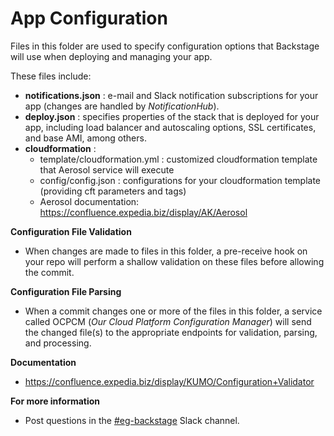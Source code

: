 App Configuration
======================

Files in this folder are used to specify configuration options that Backstage will use when deploying and managing your app.

These files include:
- **notifications.json** : e-mail and Slack notification subscriptions for your app (changes are handled by *NotificationHub*).
- **deploy.json** : specifies properties of the stack that is deployed for your app, including load balancer and autoscaling options, SSL certificates, and base AMI, among others.
- **cloudformation** :
  - template/cloudformation.yml : customized cloudformation template that Aerosol service will execute
  - config/config.json : configurations for your cloudformation template (providing cft parameters and tags)
  - Aerosol documentation: https://confluence.expedia.biz/display/AK/Aerosol

**Configuration File Validation**
- When changes are made to files in this folder, a pre-receive hook on your repo will perform a shallow validation on these files before allowing the commit.

**Configuration File Parsing**
- When a commit changes one or more of the files in this folder, a service called OCPCM (*Our Cloud Platform Configuration Manager*) will send the changed file(s) to the appropriate endpoints for validation, parsing, and processing.

**Documentation**
- https://confluence.expedia.biz/display/KUMO/Configuration+Validator

**For more information**
- Post questions in the [#eg-backstage](https://expedia.slack.com/archives/C014JN1TVT6) Slack channel.

